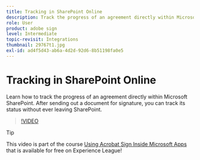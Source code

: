 ```yaml
---
title: Tracking in SharePoint Online
description: Track the progress of an agreement directly within Microsoft Sharepoint
role: User
product: adobe sign
level: Intermediate
topic-revisit: Integrations
thumbnail: 29767t1.jpg
exl-id: ad4f5d43-ab6a-4d2d-92d6-8b51198fa0e5
---
```

# Tracking in SharePoint Online

Learn how to track the progress of an agreement directly within Microsoft SharePoint. After sending out a document for signature, you can track its status without ever leaving SharePoint.

>[!VIDEO](https://video.tv.adobe.com/v/29767t1?quality=12&learn=on&hidetitle=true)

>[!TIP]
>
>This video is part of the course [Using Acrobat Sign Inside Microsoft Apps](https://experienceleague.adobe.com/?recommended=Sign-U-1-2020.2) that is available for free on Experience League!
